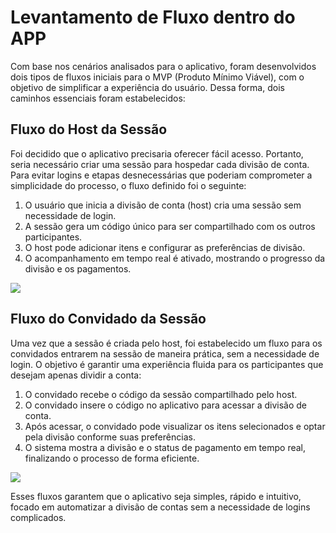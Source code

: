# Levantamento de Fluxo dentro do APP

Com base nos cenários analisados para o aplicativo, foram desenvolvidos dois tipos de fluxos iniciais para o MVP (Produto Mínimo Viável), com o objetivo de simplificar a experiência do usuário. Dessa forma, dois caminhos essenciais foram estabelecidos:

## Fluxo do Host da Sessão
Foi decidido que o aplicativo precisaria oferecer fácil acesso. Portanto, seria necessário criar uma sessão para hospedar cada divisão de conta. Para evitar logins e etapas desnecessárias que poderiam comprometer a simplicidade do processo, o fluxo definido foi o seguinte:

1. O usuário que inicia a divisão de conta (host) cria uma sessão sem necessidade de login.
2. A sessão gera um código único para ser compartilhado com os outros participantes.
3. O host pode adicionar itens e configurar as preferências de divisão.
4. O acompanhamento em tempo real é ativado, mostrando o progresso da divisão e os pagamentos.

<img src="https://github.com/TAI-II/PaySplit/blob/main/7.%20Fotos/image.png">

## Fluxo do Convidado da Sessão
Uma vez que a sessão é criada pelo host, foi estabelecido um fluxo para os convidados entrarem na sessão de maneira prática, sem a necessidade de login. O objetivo é garantir uma experiência fluida para os participantes que desejam apenas dividir a conta:

1. O convidado recebe o código da sessão compartilhado pelo host.
2. O convidado insere o código no aplicativo para acessar a divisão de conta.
3. Após acessar, o convidado pode visualizar os itens selecionados e optar pela divisão conforme suas preferências.
4. O sistema mostra a divisão e o status de pagamento em tempo real, finalizando o processo de forma eficiente.

<img src="https://github.com/TAI-II/PaySplit/blob/main/7.%20Fotos/image-1.png">

Esses fluxos garantem que o aplicativo seja simples, rápido e intuitivo, focado em automatizar a divisão de contas sem a necessidade de logins complicados.
